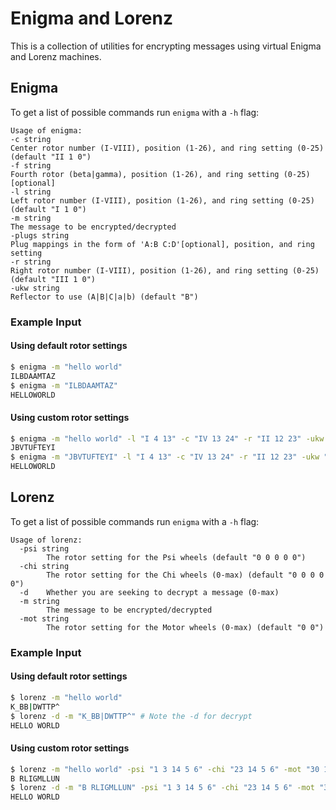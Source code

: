 # Enigma and Lorenz
This is a collection of utilities for encrypting messages using virtual Enigma and Lorenz machines.

## Enigma

To get a list of possible commands run `enigma` with a `-h` flag:
```
Usage of enigma:
-c string
Center rotor number (I-VIII), position (1-26), and ring setting (0-25) (default "II 1 0")
-f string
Fourth rotor (beta|gamma), position (1-26), and ring setting (0-25) [optional]
-l string
Left rotor number (I-VIII), position (1-26), and ring setting (0-25) (default "I 1 0")
-m string
The message to be encrypted/decrypted
-plugs string
Plug mappings in the form of 'A:B C:D'[optional], position, and ring setting
-r string
Right rotor number (I-VIII), position (1-26), and ring setting (0-25) (default "III 1 0")
-ukw string
Reflector to use (A|B|C|a|b) (default "B")
```

### Example Input
#### Using default rotor settings
```sh
$ enigma -m "hello world"
ILBDAAMTAZ
$ enigma -m "ILBDAAMTAZ"
HELLOWORLD
```

#### Using custom rotor settings
```sh
$ enigma -m "hello world" -l "I 4 13" -c "IV 13 24" -r "II 12 23" -ukw "C"
JBVTUFTEYI
$ enigma -m "JBVTUFTEYI" -l "I 4 13" -c "IV 13 24" -r "II 12 23" -ukw "C"
HELLOWORLD
```

## Lorenz

To get a list of possible commands run `enigma` with a `-h` flag:
```
Usage of lorenz:
  -psi string
        The rotor setting for the Psi wheels (default "0 0 0 0 0")
  -chi string
        The rotor setting for the Chi wheels (0-max) (default "0 0 0 0 0")
  -d    Whether you are seeking to decrypt a message (0-max)
  -m string
        The message to be encrypted/decrypted
  -mot string
        The rotor setting for the Motor wheels (0-max) (default "0 0")

```

### Example Input
#### Using default rotor settings
```sh
$ lorenz -m "hello world"
K_BB|DWTTP^
$ lorenz -d -m "K_BB|DWTTP^" # Note the -d for decrypt
HELLO WORLD
```

#### Using custom rotor settings
```sh
$ lorenz -m "hello world" -psi "1 3 14 5 6" -chi "23 14 5 6" -mot "30 17"
B RLIGMLLUN
$ lorenz -d -m "B RLIGMLLUN" -psi "1 3 14 5 6" -chi "23 14 5 6" -mot "30 17"
HELLO WORLD
```
